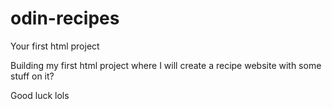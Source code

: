 # odin-recipes
Your first html project 

Building my first html project where I will create a recipe website with some stuff on it?

Good luck lols
